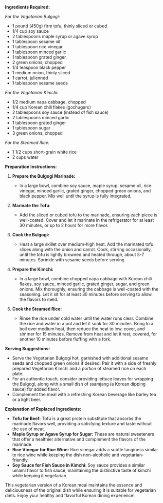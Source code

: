 **Ingredients Required:**

*For the Vegetarian Bulgogi:*
- 1 pound (450g) firm tofu, thinly sliced or cubed
- 1/4 cup soy sauce
- 2 tablespoons maple syrup or agave syrup
- 1 tablespoon sesame oil
- 1 tablespoon rice vinegar
- 1 tablespoon minced garlic
- 1 tablespoon grated ginger
- 2 green onions, chopped
- 1/4 teaspoon black pepper
- 1 medium onion, thinly sliced
- 1 carrot, julienned
- 1 tablespoon sesame seeds

*For the Vegetarian Kimchi:*
- 1/2 medium napa cabbage, chopped
- 1/4 cup Korean chili flakes (gochugaru)
- 2 tablespoons soy sauce (instead of fish sauce)
- 2 tablespoons minced garlic
- 1 tablespoon grated ginger
- 1 tablespoon sugar
- 3 green onions, chopped

*For the Steamed Rice:*
- 1 1/2 cups short-grain white rice
- 2 cups water

**Preparation Instructions:**

1. **Prepare the Bulgogi Marinade:**
   - In a large bowl, combine soy sauce, maple syrup, sesame oil, rice vinegar, minced garlic, grated ginger, chopped green onions, and black pepper. Mix well until the syrup is fully integrated.

2. **Marinate the Tofu:**
   - Add the sliced or cubed tofu to the marinade, ensuring each piece is well-coated. Cover and let it marinate in the refrigerator for at least 30 minutes, or up to 2 hours for more flavor.

3. **Cook the Bulgogi:**
   - Heat a large skillet over medium-high heat. Add the marinated tofu slices along with the onion and carrot. Cook, stirring occasionally, until the tofu is lightly browned and heated through, about 5-7 minutes. Sprinkle with sesame seeds before serving.

4. **Prepare the Kimchi:**
   - In a large bowl, combine chopped napa cabbage with Korean chili flakes, soy sauce, minced garlic, grated ginger, sugar, and green onions. Mix thoroughly, ensuring the cabbage is well-coated with the seasoning. Let it sit for at least 30 minutes before serving to allow the flavors to meld.

5. **Cook the Steamed Rice:**
   - Rinse the rice under cold water until the water runs clear. Combine the rice and water in a pot and let it soak for 30 minutes. Bring to a boil over medium heat, then reduce the heat to low, cover, and simmer for 15 minutes. Remove from heat and let it rest, covered, for another 10 minutes before fluffing with a fork.

**Serving Suggestions:**

- Serve the Vegetarian Bulgogi hot, garnished with additional sesame seeds and chopped green onions if desired. Pair it with a side of freshly prepared Vegetarian Kimchi and a portion of steamed rice on each plate.
- For an authentic touch, consider providing lettuce leaves for wrapping the Bulgogi, along with a small dish of ssamjang (a Korean dipping sauce) for added flavor.
- Complement the meal with a refreshing Korean beverage like barley tea or a light beer.

**Explanation of Replaced Ingredients:**

- **Tofu for Beef:** Tofu is a great protein substitute that absorbs the marinade flavors well, providing a satisfying texture and taste without the use of meat.
- **Maple Syrup or Agave Syrup for Sugar:** These are natural sweeteners that offer a healthier alternative and complement the flavors of the marinade.
- **Rice Vinegar for Rice Wine:** Rice vinegar adds a subtle tanginess similar to rice wine while keeping the dish non-alcoholic and vegetarian-friendly.
- **Soy Sauce for Fish Sauce in Kimchi:** Soy sauce provides a similar umami flavor to fish sauce, maintaining the distinctive taste of kimchi while keeping it vegetarian.

This vegetarian version of a Korean meal maintains the essence and deliciousness of the original dish while ensuring it is suitable for vegetarian diets. Enjoy your healthy and flavorful Korean dining experience!